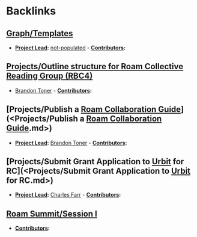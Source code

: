 
# Backlinks
## [Graph/Templates](<Graph/Templates.md>)
- **[Project Lead](<Project Lead.md>):** [not-populated](<not-populated.md>)
                    - **[Contributors](<Contributors.md>):**

## [Projects/Outline structure for Roam Collective Reading Group (RBC4)](<Projects/Outline structure for Roam Collective Reading Group (RBC4).md>)
- [Brandon Toner](<Brandon Toner.md>)
        - **[Contributors](<Contributors.md>):**

## [Projects/Publish a [Roam Collaboration Guide](<Roam Collaboration Guide.md>)](<Projects/Publish a [Roam Collaboration Guide](<Roam Collaboration Guide.md>).md>)
- **[Project Lead](<Project Lead.md>):** [Brandon Toner](<Brandon Toner.md>)
        - **[Contributors](<Contributors.md>):**

## [Projects/Submit Grant Application to [Urbit](<Urbit.md>) for RC](<Projects/Submit Grant Application to [Urbit](<Urbit.md>) for RC.md>)
- **[Project Lead](<Project Lead.md>):** [Charles Farr](<Charles Farr.md>)
        - **[Contributors](<Contributors.md>):**

## [Roam Summit/Session I](<Roam Summit/Session I.md>)
- **[Contributors](<Contributors.md>):**

